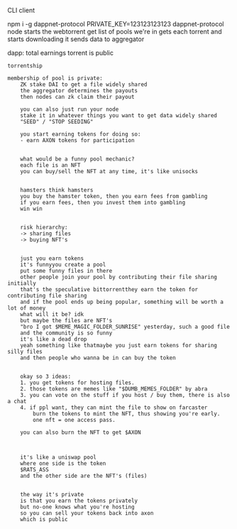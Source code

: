 
CLI client

npm i -g dappnet-protocol
PRIVATE_KEY=123123123123 dappnet-protocol node
    starts the webtorrent
    get list of pools we're in
        gets each torrent and starts downloading it
    sends data to aggregator

dapp:
    total earnings
    torrent is public
    
    torrentship
    
    membership of pool is private:
        ZK stake DAI to get a file widely shared
        the aggregator determines the payouts
        then nodes can zk claim their payout

        you can also just run your node
        stake it in whatever things you want to get data widely shared
        "SEED" / "STOP SEEDING"

        you start earning tokens for doing so:
        - earn AXON tokens for participation
        

        what would be a funny pool mechanic?
        each file is an NFT
        you can buy/sell the NFT at any time, it's like unisocks
        

        hamsters think hamsters
        you buy the hamster token, then you earn fees from gambling
        if you earn fees, then you invest them into gambling
        win win


        risk hierarchy:
        -> sharing files 
        -> buying NFT's

        
        just you earn tokens 
        it's funnyyou create a pool
        put some funny files in there
        other people join your pool by contributing their file sharing initially
        that's the speculative bittorrentthey earn the token for contributing file sharing
        and if the pool ends up being popular, something will be worth a lot of money
        what will it be? idk
        but maybe the files are NFT's
        "bro I got $MEME_MAGIC_FOLDER_SUNRISE" yesterday, such a good file
        and the community is so funny
        it's like a dead drop
        yeah something like thatmaybe you just earn tokens for sharing silly files
        and then people who wanna be in can buy the token


        okay so 3 ideas:
        1. you get tokens for hosting files. 
        2. those tokens are memes like "$DUMB_MEMES_FOLDER" by abra
        3. you can vote on the stuff if you host / buy them, there is also a chat
        4. if ppl want, they can mint the file to show on farcaster
            burn the tokens to mint the NFT, thus showing you're early.
            one nft = one access pass.
        
        you can also burn the NFT to get $AXON



        it's like a uniswap pool
        where one side is the token
        $RATS_ASS
        and the other side are the NFT's (files)


        the way it's private
        is that you earn the tokens privately
        but no-one knows what you're hosting
        so you can sell your tokens back into axon
        which is public







